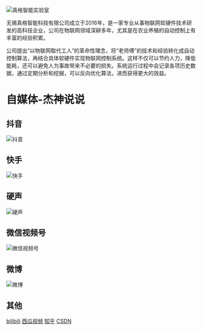 
![真格智能实验室](https://zgwit.com/labs.png)


无锡真格智能科技有限公司成立于2016年，是一家专业从事物联网软硬件技术研发的高科技企业，公司在物联网领域深耕多年，尤其是在农业养殖的自动控制上有丰富的经验积累。

公司提出“以物联网取代工人”的革命性理念，将“老师傅”的技术和经验转化成自动控制算法，再结合具体软硬件实现物联网控制系统。这样不仅可以节约人力，降低能耗，还可以避免人为事故带来不必要的损失。系统运行过程中会记录各项历史数据，通过定期分析和挖掘，可以反向优化算法，进而获得更大的效益。


# 自媒体-杰神说说

## 抖音
![抖音](https://iot-master.com/douyin.jpg)

## 快手
![快手](https://iot-master.com/kuaishou.jpg)

## 硬声
![硬声](https://iot-master.com/yingsheng.jpg)

## 微信视频号
![微信视频号](https://iot-master.com/wxvideo.jpg)

## 微博
![微博](https://iot-master.com/weibo.jpg)

## 其他
[bilibili](https://space.bilibili.com/535784148)
[西瓜视频](https://www.ixigua.com/home/3589284676766008)
[知乎](https://www.zhihu.com/people/honey-dog)
[CSDN](https://blog.csdn.net/rudern)
